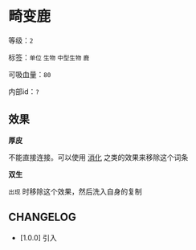 # 畸变鹿

等级：`2`

标签：`单位` `生物` `中型生物` `鹿`

可吸血量：`80`

内部id：`?`

## 效果

**厚皮**

不能直接连接。可以使用 [消化](消化.md) 之类的效果来移除这个词条

**双生**

`出现` 时移除这个效果，然后洗入自身的复制

## CHANGELOG

- [1.0.0] 引入
